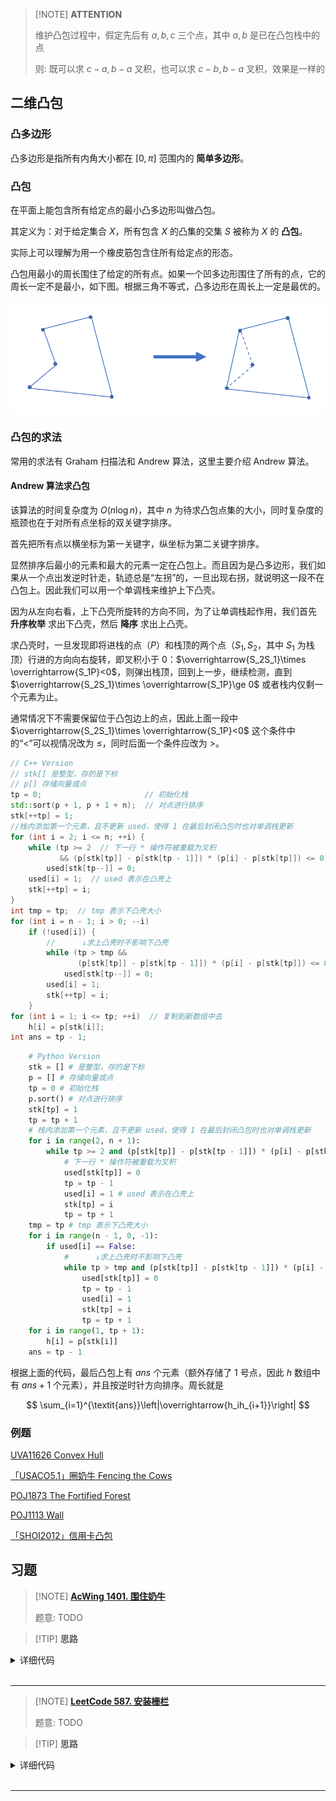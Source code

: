 > [!NOTE] **ATTENTION**
> 
> 维护凸包过程中，假定先后有 $a, b, c$ 三个点，其中 $a, b$ 是已在凸包栈中的点
> 
> 则: 既可以求 $c-a, b-a$ 叉积，也可以求 $c-b, b-a$ 叉积，效果是一样的

## 二维凸包

### 凸多边形

凸多边形是指所有内角大小都在 $[0,\pi]$ 范围内的 **简单多边形**。

### 凸包

在平面上能包含所有给定点的最小凸多边形叫做凸包。

其定义为：对于给定集合 $X$，所有包含 $X$ 的凸集的交集 $S$ 被称为 $X$ 的 **凸包**。

实际上可以理解为用一个橡皮筋包含住所有给定点的形态。

凸包用最小的周长围住了给定的所有点。如果一个凹多边形围住了所有的点，它的周长一定不是最小，如下图。根据三角不等式，凸多边形在周长上一定是最优的。

![](./images/ch.png)

### 凸包的求法

常用的求法有 Graham 扫描法和 Andrew 算法，这里主要介绍 Andrew 算法。

#### Andrew 算法求凸包

该算法的时间复杂度为 $O(n\log n)$，其中 $n$ 为待求凸包点集的大小，同时复杂度的瓶颈也在于对所有点坐标的双关键字排序。

首先把所有点以横坐标为第一关键字，纵坐标为第二关键字排序。

显然排序后最小的元素和最大的元素一定在凸包上。而且因为是凸多边形，我们如果从一个点出发逆时针走，轨迹总是“左拐”的，一旦出现右拐，就说明这一段不在凸包上。因此我们可以用一个单调栈来维护上下凸壳。

因为从左向右看，上下凸壳所旋转的方向不同，为了让单调栈起作用，我们首先 **升序枚举** 求出下凸壳，然后 **降序** 求出上凸壳。

求凸壳时，一旦发现即将进栈的点（$P$）和栈顶的两个点（$S_1,S_2$，其中 $S_1$ 为栈顶）行进的方向向右旋转，即叉积小于 $0$：$\overrightarrow{S_2S_1}\times \overrightarrow{S_1P}<0$，则弹出栈顶，回到上一步，继续检测，直到 $\overrightarrow{S_2S_1}\times \overrightarrow{S_1P}\ge 0$ 或者栈内仅剩一个元素为止。

通常情况下不需要保留位于凸包边上的点，因此上面一段中 $\overrightarrow{S_2S_1}\times \overrightarrow{S_1P}<0$ 这个条件中的“$<$”可以视情况改为 $\le$，同时后面一个条件应改为 $>$。


```cpp
// C++ Version
// stk[] 是整型，存的是下标
// p[] 存储向量或点
tp = 0;                       // 初始化栈
std::sort(p + 1, p + 1 + n);  // 对点进行排序
stk[++tp] = 1;
//栈内添加第一个元素，且不更新 used，使得 1 在最后封闭凸包时也对单调栈更新
for (int i = 2; i <= n; ++i) {
    while (tp >= 2  // 下一行 * 操作符被重载为叉积
           && (p[stk[tp]] - p[stk[tp - 1]]) * (p[i] - p[stk[tp]]) <= 0)
        used[stk[tp--]] = 0;
    used[i] = 1;  // used 表示在凸壳上
    stk[++tp] = i;
}
int tmp = tp;  // tmp 表示下凸壳大小
for (int i = n - 1; i > 0; --i)
    if (!used[i]) {
        //      ↓求上凸壳时不影响下凸壳
        while (tp > tmp &&
               (p[stk[tp]] - p[stk[tp - 1]]) * (p[i] - p[stk[tp]]) <= 0)
            used[stk[tp--]] = 0;
        used[i] = 1;
        stk[++tp] = i;
    }
for (int i = 1; i <= tp; ++i)  // 复制到新数组中去
    h[i] = p[stk[i]];
int ans = tp - 1;
```
    
```python
    # Python Version
    stk = [] # 是整型，存的是下标
    p = [] # 存储向量或点
    tp = 0 # 初始化栈
    p.sort() # 对点进行排序
    stk[tp] = 1
    tp = tp + 1
    # 栈内添加第一个元素，且不更新 used，使得 1 在最后封闭凸包时也对单调栈更新
    for i in range(2, n + 1):
        while tp >= 2 and (p[stk[tp]] - p[stk[tp - 1]]) * (p[i] - p[stk[tp]]) <= 0:
            # 下一行 * 操作符被重载为叉积
            used[stk[tp]] = 0
            tp = tp - 1
            used[i] = 1 # used 表示在凸壳上
            stk[tp] = i
            tp = tp + 1
    tmp = tp # tmp 表示下凸壳大小
    for i in range(n - 1, 0, -1):
        if used[i] == False:
            #      ↓求上凸壳时不影响下凸壳
            while tp > tmp and (p[stk[tp]] - p[stk[tp - 1]]) * (p[i] - p[stk[tp]]) <= 0:
                used[stk[tp]] = 0
                tp = tp - 1
                used[i] = 1
                stk[tp] = i
                tp = tp + 1
    for i in range(1, tp + 1):
        h[i] = p[stk[i]]
    ans = tp - 1
```

根据上面的代码，最后凸包上有 $\textit{ans}$ 个元素（额外存储了 $1$ 号点，因此 $h$ 数组中有 $\textit{ans}+1$ 个元素），并且按逆时针方向排序。周长就是

$$
\sum_{i=1}^{\textit{ans}}\left|\overrightarrow{h_ih_{i+1}}\right|
$$

### 例题

[UVA11626 Convex Hull](https://uva.onlinejudge.org/index.php?option=com_onlinejudge&Itemid=8&category=78&page=show_problem&problem=2673)

[「USACO5.1」圈奶牛 Fencing the Cows](https://www.luogu.com.cn/problem/P2742)

[POJ1873 The Fortified Forest](http://poj.org/problem?id=1873)

[POJ1113 Wall](http://poj.org/problem?id=1113)

[「SHOI2012」信用卡凸包](https://www.luogu.com.cn/problem/P3829)

## 习题

> [!NOTE] **[AcWing 1401. 围住奶牛](https://www.acwing.com/problem/content/1403/)**
> 
> 题意: TODO

> [!TIP] **思路**
> 
> 

<details>
<summary>详细代码</summary>
<!-- tabs:start -->

##### **C++**

```cpp
// 求凸包模板题
#include <bits/stdc++.h>
using namespace std;

using PDD = pair<double, double>;
#define x first
#define y second

const int N = 10010;

int n;
PDD q[N];
int stk[N], top;
bool used[N];

PDD operator- (PDD a, PDD b) {
    return {a.x - b.x, a.y - b.y};
}

double operator* (PDD a, PDD b) {
    return a.x * b.y - a.y * b.x;
}

double area(PDD a, PDD b, PDD c) {
    return (b - a) * (c - a);
}

double get_dist(PDD a, PDD b) {
    double dx = a.x - b.x;
    double dy = a.y - b.y;
    return sqrt(dx * dx + dy * dy);
}

double get_convex() {
    sort(q, q + n);
    for (int i = 0; i < n; ++ i ) {
        while (top >= 2 && area(q[stk[top - 1]], q[stk[top]], q[i]) <= 0) {
            if (area(q[stk[top - 1]], q[stk[top]], q[i]) < 0)
                used[stk[top -- ]] = false;
            else top -- ;
        }
        stk[ ++ top] = i;
        used[i] = true;
    }
    used[0] = false;
    for (int i = n - 1; i >= 0; -- i ) {
        if (used[i]) continue;
        while (top >= 2 && area(q[stk[top - 1]], q[stk[top]], q[i]) <= 0)
            top -- ;
        stk[ ++ top] = i;
    }
    
    double res = 0;
    for (int i = 1; i < top; ++ i )
        res += get_dist(q[stk[i]], q[stk[i + 1]]);
    return res;
}

int main() {
    cin >> n;
    for (int i = 0; i < n; ++ i ) cin >> q[i].x >> q[i].y;
    printf("%.2lf\n", get_convex());
    
    return 0;
}
```

##### **Python**

```python

```

<!-- tabs:end -->
</details>

<br>

* * *

> [!NOTE] **[LeetCode 587. 安装栅栏](https://leetcode-cn.com/problems/erect-the-fence/)**
> 
> 题意: TODO

> [!TIP] **思路**
> 
> 

<details>
<summary>详细代码</summary>
<!-- tabs:start -->

##### **C++**

```cpp
class Solution {
public:
    // 二维叉积
    // ->a X ->b = [->a] X [->b] sin(P1起始到P2的夹角)
    int cross(int x1, int y1, int x2, int y2) {
        return x1 * y2 - x2 * y1;
    }

    // 对于向量 v X w   为正【本质是sin为正】说明 w 在 v 左侧
    int area(vector<int> & a, vector<int> & b, vector<int> & c) {
        return cross(b[0] - a[0], b[1] - a[1], c[0] - a[0], c[1] - a[1]);
    }

    // 排序 先排x再y
    // 先扫上半边[正序] 再扫下半边[逆序]
    vector<vector<int>> outerTrees(vector<vector<int>>& points) {
        sort(points.begin(), points.end());
        int n = points.size();
        vector<bool> used(n);
        vector<int> hull(n + 2);
        int top = 0;
        for (int i = 0; i < n; ++ i ) {
            while (top >= 2 && area(points[hull[top - 1]], points[hull[top]], points[i]) > 0)
                used[hull[top -- ]] = false;
            hull[ ++ top] = i;
            used[i] = true;
        }
        used[0] = false;
        for (int i = n - 1; i >= 0; -- i ) {
            if (used[i]) continue;
            while (top >= 2 && area(points[hull[top - 1]], points[hull[top]], points[i]) > 0)
                -- top;
            hull[ ++ top] = i;
        }
        -- top;
        vector<vector<int>> res;
        for (int i = 1; i <= top; ++ i ) res.push_back(points[hull[i]]);
        return res;
    }
};
```

##### **Python**

```python

```

<!-- tabs:end -->
</details>

<br>

* * *